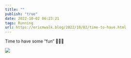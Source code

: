```yaml
---
title: ""
publish: "true"
date: 2022-10-02 06:23:21
tags: Running
url: https://ericmwalk.blog/2022/10/02/time-to-have.html
---
```


Time to have some “fun” 🏃🏻‍♂️

![](https://ericmwalk.blog/uploads/2022/750c59e01c.jpg)